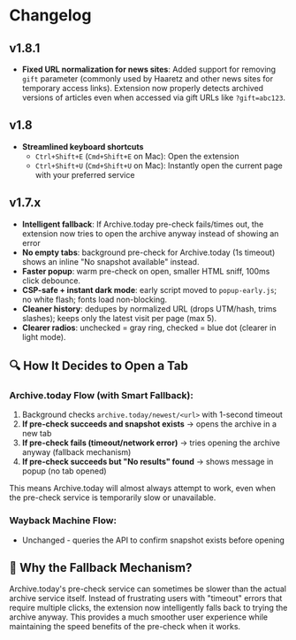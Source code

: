 # Changelog

## v1.8.1
- **Fixed URL normalization for news sites**: Added support for removing `gift` parameter (commonly used by Haaretz and other news sites for temporary access links). Extension now properly detects archived versions of articles even when accessed via gift URLs like `?gift=abc123`.

## v1.8
- **Streamlined keyboard shortcuts**  
  - `Ctrl+Shift+E` (`Cmd+Shift+E` on Mac): Open the extension  
  - `Ctrl+Shift+U` (`Cmd+Shift+U` on Mac): Instantly open the current page with your preferred service  

## v1.7.x
- **Intelligent fallback**: If Archive.today pre-check fails/times out, the extension now tries to open the archive anyway instead of showing an error
- **No empty tabs**: background pre-check for Archive.today (1s timeout) shows an inline "No snapshot available" instead.  
- **Faster popup**: warm pre-check on open, smaller HTML sniff, 100ms click debounce.  
- **CSP-safe + instant dark mode**: early script moved to `popup-early.js`; no white flash; fonts load non-blocking.  
- **Cleaner history**: dedupes by normalized URL (drops UTM/hash, trims slashes); keeps only the latest visit per page (max 5).  
- **Clearer radios**: unchecked = gray ring, checked = blue dot (clearer in light mode).

## 🔍 How It Decides to Open a Tab

### Archive.today Flow (with Smart Fallback):
1. Background checks `archive.today/newest/<url>` with 1-second timeout
2. **If pre-check succeeds and snapshot exists** → opens the archive in a new tab  
3. **If pre-check fails (timeout/network error)** → tries opening the archive anyway (fallback mechanism)
4. **If pre-check succeeds but "No results" found** → shows message in popup (no tab opened)

This means Archive.today will almost always attempt to work, even when the pre-check service is temporarily slow or unavailable.

### Wayback Machine Flow:
- Unchanged - queries the API to confirm snapshot exists before opening

## 🚀 Why the Fallback Mechanism?

Archive.today's pre-check service can sometimes be slower than the actual archive service itself. Instead of frustrating users with "timeout" errors that require multiple clicks, the extension now intelligently falls back to trying the archive anyway. This provides a much smoother user experience while maintaining the speed benefits of the pre-check when it works.